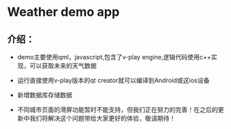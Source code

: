 # Weather demo app
## 介绍：
* demo主要使用qml，javascript,包含了v-play engine,逻辑代码使用c++实现，可以获取未来的天气数据
* 运行直接使用v-play版本的qt creator就可以编译到Android或这ios设备
* 新增数据库存储数据


* 不同城市页面的滑屏功能暂时不能支持，但我们正在努力的完善！在之后的更新中我们将解决这个问题带给大家更好的体验，敬请期待！
